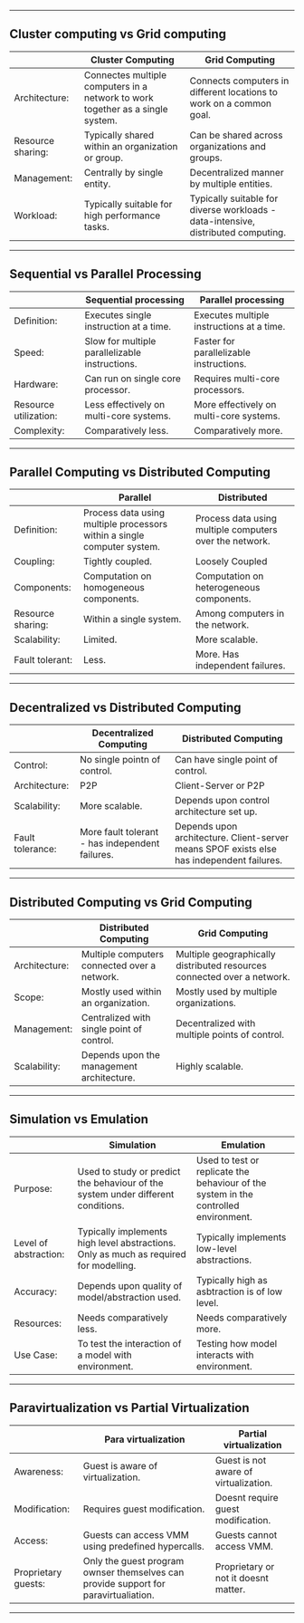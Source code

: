 ----
## Cluster computing vs Grid computing
|  | Cluster Computing | Grid Computing|
|---|---|---|
| Architecture: | Connectes multiple computers in a network to work together as a single system. | Connects computers in different locations to work on a common goal. |
|Resource sharing: | Typically shared within an organization or group. | Can be shared across organizations and groups. |
|Management: | Centrally by single entity. | Decentralized manner by multiple entities. |
|Workload: | Typically suitable for high performance tasks. | Typically suitable for diverse workloads - data-intensive, distributed computing. |


----
## Sequential vs Parallel Processing
|  | Sequential processing | Parallel processing |
|--|--|--|
|Definition: | Executes single instruction at a time. | Executes multiple instructions at a time. |
| Speed: | Slow for multiple parallelizable instructions. | Faster for parallelizable instructions. |
|Hardware: | Can run on single core processor. | Requires multi-core processors. |
|Resource utilization: | Less effectively on multi-core systems. | More effectively on multi-core systems. |
|Complexity: | Comparatively less. | Comparatively more. |


----
## Parallel Computing vs Distributed Computing
| | Parallel | Distributed |
|--|--|--|
| Definition: | Process data using multiple processors within a single computer system. | Process data using multiple computers over the network. |
|Coupling: | Tightly coupled. | Loosely Coupled |
|Components: | Computation on homogeneous components. | Computation on heterogeneous components. |
|Resource sharing: | Within a single system. | Among computers in the network. |
|Scalability: | Limited. | More scalable. |
|Fault tolerant: | Less. | More. Has independent failures. |



----
## Decentralized vs Distributed Computing
|  | Decentralized Computing | Distributed Computing |
|---|---|---|
|Control: | No single pointn of control. | Can have single point of control. |
|Architecture: | P2P | Client-Server or P2P |
| Scalability: | More scalable. | Depends upon control architecture set up. |
| Fault tolerance: | More fault tolerant - has independent failures. | Depends upon architecture. Client-server means SPOF exists else has independent failures. |


----
## Distributed Computing vs Grid Computing
|  | Distributed Computing | Grid Computing |
|--|--|--|
| Architecture: | Multiple computers connected over a network. | Multiple geographically distributed resources connected over a network. |
|Scope: | Mostly used within an organization. | Mostly used by multiple organizations. |
|Management: | Centralized with single point of control. | Decentralized with multiple points of control. |
|Scalability: | Depends upon the management architecture. | Highly scalable. |


----
## Simulation vs Emulation
|  | Simulation | Emulation |
|--|--|--|
| Purpose: | Used to study or predict the behaviour of the system under different conditions. | Used to test or replicate the behaviour of the system in the controlled environment. |
| Level of abstraction: | Typically implements high level abstractions. Only as much as required for modelling. | Typically implements low-level abstractions. |
|Accuracy: | Depends upon quality of model/abstraction used. | Typically high as asbtraction is of low level. |
| Resources: | Needs comparatively less. | Needs comparatively more. |
| Use Case: | To test the interaction of a model with environment. | Testing how model interacts with environment. |


----
## Paravirtualization vs Partial Virtualization

| | Para virtualization | Partial virtualization |
|-|---|---|
|Awareness: | Guest is aware of virtualization. | Guest is not aware of virtualization. |
|Modification: | Requires guest modification. | Doesnt require guest modification. |
|Access: | Guests can access VMM using predefined hypercalls. | Guests cannot access VMM. |
|Proprietary guests: | Only the guest program ownser themselves can provide support for paravirtualiation. | Proprietary or not it doesnt matter. |

----
